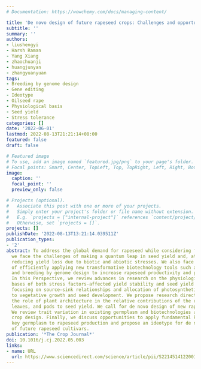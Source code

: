 ```yaml
---
# Documentation: https://wowchemy.com/docs/managing-content/

title: 'De novo design of future rapeseed crops: Challenges and opportunities'
subtitle: ''
summary: ''
authors:
- liushengyi
- Harsh Raman
- Yang Xiang
- zhaochuanji
- huangjunyan
- zhangyuanyuan
tags:
- Breeding by genome design
- Gene editing
- Ideotype
- Oilseed rape
- Physiological basis
- Seed yield
- Stress tolerance
categories: []
date: '2022-06-01'
lastmod: 2022-08-13T21:21:14+08:00
featured: false
draft: false

# Featured image
# To use, add an image named `featured.jpg/png` to your page's folder.
# Focal points: Smart, Center, TopLeft, Top, TopRight, Left, Right, BottomLeft, Bottom, BottomRight.
image:
  caption: ''
  focal_point: ''
  preview_only: false

# Projects (optional).
#   Associate this post with one or more of your projects.
#   Simply enter your project's folder or file name without extension.
#   E.g. `projects = ["internal-project"]` references `content/project/deep-learning/index.md`.
#   Otherwise, set `projects = []`.
projects: []
publishDate: '2022-08-13T13:21:14.039511Z'
publication_types:
- '2'
abstract: To address the global demand for rapeseed while considering farmers’ profit,
  we face the challenges of making a quantum leap in seed yield and, at the same time,
  reducing yield loss due to biotic and abiotic stresses. We also face the challenge
  of efficiently applying new transformative biotechnology tools such as gene editing
  and breeding by genome design to increase rapeseed productivity and profitability.
  In this Perspective, we review advances in research on the physiological and genetic
  bases of both stress factors-affected yield stability and seed yield potential,
  focusing on source–sink relationships and allocation of photosynthetic assimilates
  to vegetative growth and seed development. We propose research directions and highlight
  the role of plant architecture in the relative contributions of the root system,
  leaves, and pods to seed yield. We call for de novo design of new rapeseed crops.
  We review trait variation in existing germplasm and biotechnologies available for
  crop design. Finally, we discuss opportunities to apply fundamental knowledge and
  key germplasm to rapeseed production and propose an ideotype for de novo design
  of future rapeseed cultivars.
publication: '*The Crop Journal*'
doi: 10.1016/j.cj.2022.05.003
links:
- name: URL
  url: https://www.sciencedirect.com/science/article/pii/S2214514122001015
---
```

